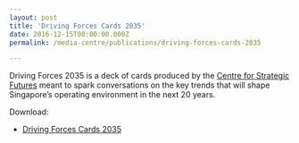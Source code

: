 ```yaml
---
layout: post
title: 'Driving Forces Cards 2035'
date: 2016-12-15T00:00:00.000Z
permalink: /media-centre/publications/driving-forces-cards-2035

---
```




Driving Forces 2035 is a deck of cards produced by the [Centre for Strategic Futures](https://www.csf.gov.sg) meant to spark conversations on the key trends that will shape Singapore’s operating environment in the next 20 years.


Download:

* [Driving Forces Cards 2035](/images/PublicationImages/driving-forces-cards-2035.pdf)
